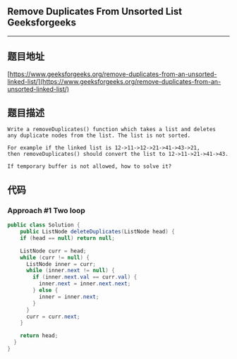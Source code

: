 ## Remove Duplicates From Unsorted List Geeksforgeeks

----
## 题目地址

[https://www.geeksforgeeks.org/remove-duplicates-from-an-unsorted-linked-list/](https://www.geeksforgeeks.org/remove-duplicates-from-an-unsorted-linked-list/)

## 题目描述

```text
Write a removeDuplicates() function which takes a list and deletes
any duplicate nodes from the list. The list is not sorted.

For example if the linked list is 12->11->12->21->41->43->21,
then removeDuplicates() should convert the list to 12->11->21->41->43.

If temporary buffer is not allowed, how to solve it?
```

## 代码

### Approach #1 Two loop

```java
public class Solution {
    public ListNode deleteDuplicates(ListNode head) {
    if (head == null) return null;

    ListNode curr = head;
    while (curr != null) {
      ListNode inner = curr;
      while (inner.next != null) {
        if (inner.next.val == curr.val) {
          inner.next = inner.next.next;
        } else {
          inner = inner.next;
        }
      }
      curr = curr.next;
    }

    return head;
  }
}
```


